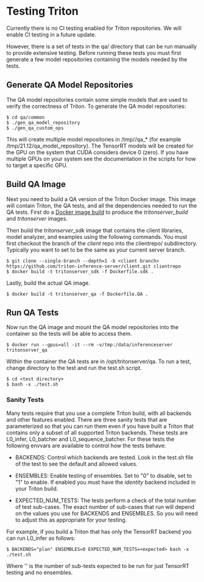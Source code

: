<!--
# Copyright 2018-2021, NVIDIA CORPORATION & AFFILIATES. All rights reserved.
#
# Redistribution and use in source and binary forms, with or without
# modification, are permitted provided that the following conditions
# are met:
#  * Redistributions of source code must retain the above copyright
#    notice, this list of conditions and the following disclaimer.
#  * Redistributions in binary form must reproduce the above copyright
#    notice, this list of conditions and the following disclaimer in the
#    documentation and/or other materials provided with the distribution.
#  * Neither the name of NVIDIA CORPORATION nor the names of its
#    contributors may be used to endorse or promote products derived
#    from this software without specific prior written permission.
#
# THIS SOFTWARE IS PROVIDED BY THE COPYRIGHT HOLDERS ``AS IS'' AND ANY
# EXPRESS OR IMPLIED WARRANTIES, INCLUDING, BUT NOT LIMITED TO, THE
# IMPLIED WARRANTIES OF MERCHANTABILITY AND FITNESS FOR A PARTICULAR
# PURPOSE ARE DISCLAIMED.  IN NO EVENT SHALL THE COPYRIGHT OWNER OR
# CONTRIBUTORS BE LIABLE FOR ANY DIRECT, INDIRECT, INCIDENTAL, SPECIAL,
# EXEMPLARY, OR CONSEQUENTIAL DAMAGES (INCLUDING, BUT NOT LIMITED TO,
# PROCUREMENT OF SUBSTITUTE GOODS OR SERVICES; LOSS OF USE, DATA, OR
# PROFITS; OR BUSINESS INTERRUPTION) HOWEVER CAUSED AND ON ANY THEORY
# OF LIABILITY, WHETHER IN CONTRACT, STRICT LIABILITY, OR TORT
# (INCLUDING NEGLIGENCE OR OTHERWISE) ARISING IN ANY WAY OUT OF THE USE
# OF THIS SOFTWARE, EVEN IF ADVISED OF THE POSSIBILITY OF SUCH DAMAGE.
-->

# Testing Triton

Currently there is no CI testing enabled for Triton repositories. We
will enable CI testing in a future update.

However, there is a set of tests in the qa/ directory that can be run
manually to provide extensive testing. Before running these tests you
must first generate a few model repositories containing the models
needed by the tests.

## Generate QA Model Repositories

The QA model repositories contain some simple models that are used to
verify the correctness of Triton. To generate the QA model
repositories:

```
$ cd qa/common
$ ./gen_qa_model_repository
$ ./gen_qa_custom_ops
```

This will create multiple model repositories in /tmp/<version>/qa_*
(for example /tmp/21.12/qa_model_repository).  The TensorRT models
will be created for the GPU on the system that CUDA considers device 0
(zero). If you have multiple GPUs on your system see the documentation
in the scripts for how to target a specific GPU.

## Build QA Image

Next you need to build a QA version of the Triton Docker image. This
image will contain Triton, the QA tests, and all the dependencies
needed to run the QA tests. First do a [Docker image
build](build.md#building-triton-with-docker) to produce the
*tritonserver_build* and *tritonserver* images.

Then build the *tritonserver_sdk* image that contains the client
libraries, model analyzer, and examples using the following
commands. You must first checkout the <client branch> branch of the
*client* repo into the clientrepo/ subdirectory. Typically you want to
set <client branch> to be the same as your current server branch.

```
$ git clone --single-branch --depth=1 -b <client branch> https://github.com/triton-inference-server/client.git clientrepo
$ docker build -t tritonserver_sdk -f Dockerfile.sdk .
```

Lastly, build the actual QA image.

```
$ docker build -t tritonserver_qa -f Dockerfile.QA .
```

## Run QA Tests

Now run the QA image and mount the QA model repositories into the
container so the tests will be able to access them.

```
$ docker run --gpus=all -it --rm -v/tmp:/data/inferenceserver tritonserver_qa
```

Within the container the QA tests are in /opt/tritonserver/qa. To run
a test, change directory to the test and run the test.sh script.

```
$ cd <test directory>
$ bash -x ./test.sh
```

### Sanity Tests

Many tests require that you use a complete Triton build, with all
backends and other features enabled. There are three sanity tests that
are parameterized so that you can run them even if you have built a
Triton that contains only a subset of all supported Triton
backends. These tests are L0_infer, L0_batcher and
L0_sequence_batcher. For these tests the following envvars are
available to control how the tests behave:

* BACKENDS: Control which backends are tested. Look in the test.sh
  file of the test to see the default and allowed values.

* ENSEMBLES: Enable testing of ensembles. Set to "0" to disable, set
  to "1" to enable. If enabled you must have the *identity* backend
  included in your Triton build.

* EXPECTED_NUM_TESTS: The tests perform a check of the total number of
  test sub-cases. The exact number of sub-cases that run will depend
  on the values you use for BACKENDS and ENSEMBLES. So you will need
  to adjust this as appropriate for your testing.

For example, if you build a Triton that has only the TensorRT backend
you can run L0_infer as follows:

```
$ BACKENDS="plan" ENSEMBLES=0 EXPECTED_NUM_TESTS=<expected> bash -x ./test.sh
```

Where '<expected>' is the number of sub-tests expected to be run for
just TensorRT testing and no ensembles.
